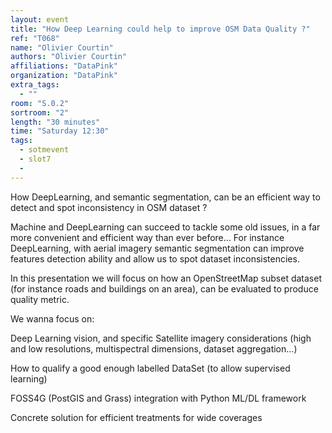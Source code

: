 ```yaml
---
layout: event
title: "How Deep Learning could help to improve OSM Data Quality ?"
ref: "T068"
name: "Olivier Courtin"
authors: "Olivier Courtin"
affiliations: "DataPink"
organization: "DataPink"
extra_tags:
  - ""
room: "S.0.2"
sortroom: "2"
length: "30 minutes"
time: "Saturday 12:30"
tags:
  - sotmevent
  - slot7
  - 
---
```

How DeepLearning, and semantic segmentation, can be an efficient way to detect and spot inconsistency in OSM dataset ? 

Machine and DeepLearning can succeed to tackle some old issues, in a far more convenient and efficient way than ever before… For instance DeepLearning, with aerial imagery semantic segmentation can improve features detection ability and allow us to spot dataset inconsistencies.

In this presentation we will focus on how an OpenStreetMap subset dataset (for instance roads and buildings on an area), can be evaluated to produce quality metric.

We wanna focus on:

Deep Learning vision, and specific Satellite imagery considerations (high and low resolutions, multispectral dimensions, dataset aggregation…)

How to qualify a good enough labelled DataSet (to allow supervised learning)

FOSS4G (PostGIS and Grass) integration with Python ML/DL framework

Concrete solution for efficient treatments for wide coverages

